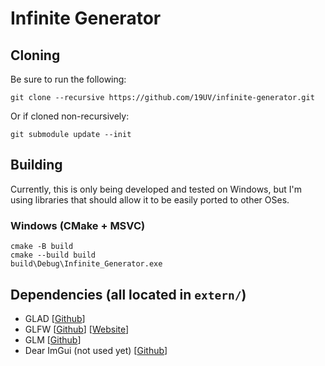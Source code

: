 # Infinite Generator

## Cloning
Be sure to run the following:
```
git clone --recursive https://github.com/19UV/infinite-generator.git
```

Or if cloned non-recursively:
```
git submodule update --init
```

## Building
Currently, this is only being developed and tested on Windows, but I'm using
libraries that should allow it to be easily ported to other OSes.

### Windows (CMake + MSVC)
```batch
cmake -B build
cmake --build build
build\Debug\Infinite_Generator.exe
```

## Dependencies (all located in ```extern/```)
 * GLAD [[Github](https://github.com/Dav1dde/glad)]
 * GLFW [[Github](https://github.com/glfw/glfw)] [[Website](https://www.glfw.org/)]
 * GLM [[Github](https://github.com/g-truc/glm)]
 * Dear ImGui (not used yet) [[Github](https://github.com/ocornut/imgui)]